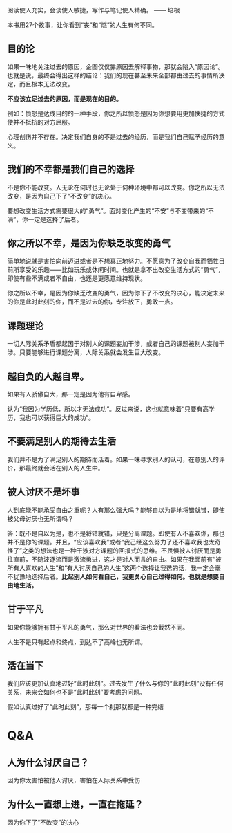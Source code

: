 阅读使人充实，会谈使人敏捷，写作与笔记使人精确。 —— 培根

本书用27个故事，让你看到“丧”和“燃”的人生有何不同。

## 目的论

如果一味地关注过去的原因，企图仅仅靠原因去解释事物，那就会陷入“原因论”。也就是说，最终会得出这样的结论：我们的现在甚至未来全部都由过去的事情所决定，而且根本无法改变。

**不应该立足过去的原因，而是现在的目的。**

例如：愤怒是达成目的的一种手段，你之所以愤怒是因为你想要用更加快捷的方式使并不抵抗的对方屈服。

心理创伤并不存在。决定我们自身的不是过去的经历，而是我们自己赋予经历的意义。

## 我们的不幸都是我们自己的选择

不是你不能改变。人无论在何时也无论处于何种环境中都可以改变。你之所以无法改变，是因为自己下了“不改变”的决心。

要想改变生活方式需要很大的“勇气”。面对变化产生的“不安”与不变带来的“不满”，你一定是选择了后者。

## 你之所以不幸，是因为你缺乏改变的勇气

简单地说就是害怕向前迈进或者是不想真正地努力。不愿意为了改变自我而牺牲目前所享受的乐趣——比如玩乐或休闲时间。也就是拿不出改变生活方式的“勇气”，即使有些不满或者不自由，也还是更愿意维持现状。

你之所以不幸，是因为你缺乏改变的勇气，因为你下了不改变的决心，能决定未来的你是此时此刻的你，而不是过去的你，专注放下，勇敢一点。

## 课题理论

一切人际关系矛盾都起因于对别人的课题妄加干涉，或者自己的课题被别人妄加干涉。只要能够进行课题分离，人际关系就会发生巨大改变。

## 越自负的人越自卑。

如果有人骄傲自大，那一定是因为他有自卑感。

认为“我因为学历低，所以才无法成功”。反过来说，这也就意味着“只要有高学历，我也可以获得巨大的成功”。

## 不要满足别人的期待去生活

我们并不是为了满足别人的期待而活着。如果一味寻求别人的认可，在意别人的评价，那最终就会活在别人的人生中。

## 被人讨厌不是坏事

人到底能不能承受自由之重呢？人有那么强大吗？能够自以为是地将错就错，即使被父母讨厌也无所谓吗？

答：既不是自以为是，也不是将错就错，只是分离课题。即使有人不喜欢你，那也并不是你的课题。并且，“应该喜欢我”或者“我己经这么努力了还不喜欢我也太奇怪了”之类的想法也是一种干涉对方课题的回报式的思维。不畏惧被人讨厌而是勇往直前，不随波逐流而是激流勇进，这才是对人而言的自由。如果在我面前有“被所有人喜欢的人生”和“有人讨厌自己的人生”这两个选择让我选的话，我一定会毫不犹豫地选择后者。**比起别人如何看自己，我更关心自己过得如何。也就是想要自由地生活。**

##  甘于平凡

如果你能够拥有甘于平凡的勇气，那么对世界的看法也会截然不同。

人生不是只有起点和终点，到达不了高峰也无所谓。

## 活在当下

我们应该更加认真地过好“此时此刻”。过去发生了什么与你的“此时此刻”没有任何关系，未来会如何也不是“此时此刻”要考虑的问题。

假如认真过好了“此时此刻”，那每一个刹那就都是一种完结

# Q&A

## 人为什么讨厌自己？

因为你太害怕被他人讨厌，害怕在人际关系中受伤

## 为什么一直想上进，一直在拖延？

因为你下了“不改变”的决心